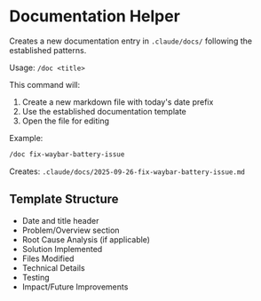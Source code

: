 # Documentation Helper

Creates a new documentation entry in `.claude/docs/` following the established patterns.

Usage: `/doc <title>`

This command will:
1. Create a new markdown file with today's date prefix
2. Use the established documentation template
3. Open the file for editing

Example:
```bash
/doc fix-waybar-battery-issue
```

Creates: `.claude/docs/2025-09-26-fix-waybar-battery-issue.md`

## Template Structure
- Date and title header
- Problem/Overview section
- Root Cause Analysis (if applicable)
- Solution Implemented
- Files Modified
- Technical Details
- Testing
- Impact/Future Improvements